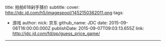 title: 拍拍618剁手猜价
subtitle: 
cover: http://jdc.jd.com/h5/imagespool/1452150362011.png
tags:
  - 游戏
author:
  nick: 京东
  github_name: JDC
date: 2015-09-06T16:00:00.000Z
publishDate: 2015-09-07T09:03:13.655Z
link: http://jdc.jd.com/fd/pp/guess_price_game/
---